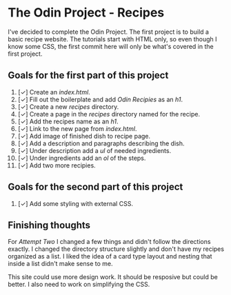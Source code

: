 # The Odin Project - Recipes

I've decided to complete the Odin Project. The first project is to build a basic recipe website. The tutorials start with HTML only, so even though I know some CSS, the first commit here will only be what's covered in the first project.

## Goals for the first part of this project

1. [&check;] Create an *index.html*.
2. [&check;] Fill out the boilerplate and add *Odin Recipies* as an *h1*.
3. [&check;] Create a new *recipes* directory.
4. [&check;] Create a page in the *recipes* directory named for the recipe.
5. [&check;] Add the recipes name as an *h1*.
6. [&check;] Link to the new page from *index.html*.
7. [&check;] Add image of finished dish to recipe page.
8. [&check;] Add a description and paragraphs describing the dish.
9. [&check;] Under description add a *ul* of needed ingredients.
10. [&check;] Under ingredients add an *ol* of the steps.
11. [&check;] Add two more recipies.

## Goals for the second part of this project

1. [&check;] Add some styling with external CSS.

## Finishing thoughts

For *Attempt Two* I changed a few things and didn't follow the directions exactly. I changed the directory structure slightly and don't have my recipes organized as a list. I liked the idea of a card type layout and nesting that inside a list didn't make sense to me.

This site could use more design work. It should be resposive but could be better. I also need to work on simplifying the CSS.